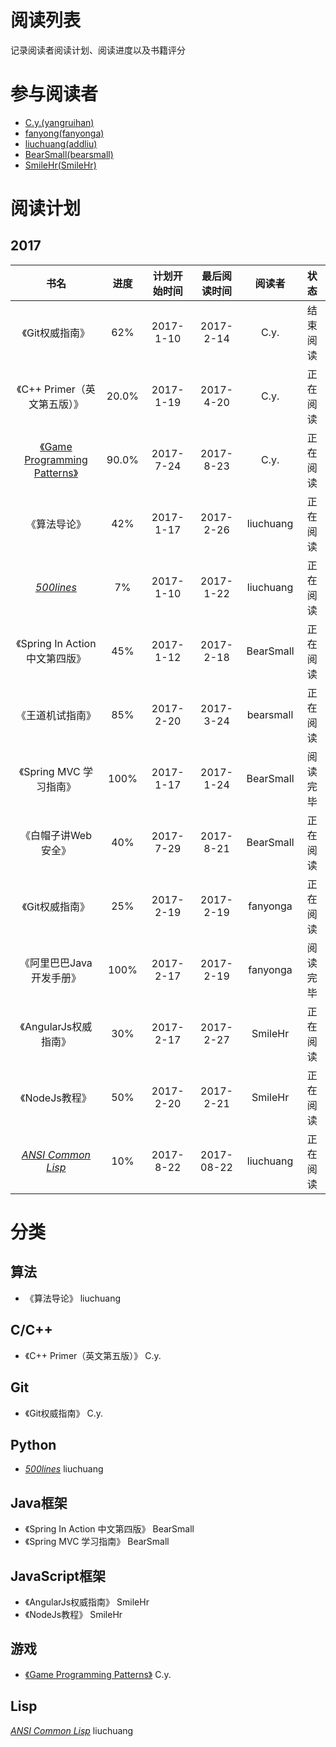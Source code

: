 # 阅读列表
记录阅读者阅读计划、阅读进度以及书籍评分

# 参与阅读者
- [C.y.(yangruihan)](https://github.com/yangruihan)
- [fanyong(fanyonga)](https://github.com/fanyonga)
- [liuchuang(addliu)](https://github.com/addliu)
- [BearSmall(bearsmall)](https://github.com/bearsmall)
- [SmileHr(SmileHr)](https://github.com/SmileHr)

# 阅读计划
## 2017
|                    书名                    |  进度   |  计划开始时间   |   最后阅读时间   |    阅读者    |  状态  |
| :--------------------------------------: | :---: | :-------: | :--------: | :-------: | :--: |
|                《Git权威指南》                 |  62%  | 2017-1-10 | 2017-2-14  |   C.y.    | 结束阅读 |
|           《C++ Primer（英文第五版）》            | 20.0% | 2017-1-19 | 2017-4-20  |   C.y.    | 正在阅读 |
| [《Game Programming Patterns》](http://gpp.tkchu.me/) | 90.0% | 2017-7-24 | 2017-8-23  |   C.y.    | 正在阅读 |
|                  《算法导论》                  |  42%  | 2017-1-17 | 2017-2-26  | liuchuang | 正在阅读 |
|          [_500lines_][500lines]          |  7%   | 2017-1-10 | 2017-1-22  | liuchuang | 正在阅读 |
|         《Spring In Action 中文第四版》         |  45%  | 2017-1-12 | 2017-2-18  | BearSmall | 正在阅读 |
|                 《王道机试指南》                 |  85%  | 2017-2-20 | 2017-3-24  | bearsmall | 正在阅读 |
|            《Spring MVC 学习指南》             | 100%  | 2017-1-17 | 2017-1-24  | BearSmall | 阅读完毕 |
|               《白帽子讲Web安全》                |  40%  | 2017-7-29 | 2017-8-21  | BearSmall | 正在阅读 |
|                《Git权威指南》                 |  25%  | 2017-2-19 | 2017-2-19  | fanyonga  | 正在阅读 |
|              《阿里巴巴Java开发手册》              | 100%  | 2017-2-17 | 2017-2-19  | fanyonga  | 阅读完毕 |
|             《AngularJs权威指南》              |  30%  | 2017-2-17 | 2017-2-27  |  SmileHr  | 正在阅读 |
|                《NodeJs教程》                |  50%  | 2017-2-20 | 2017-2-21  |  SmileHr  | 正在阅读 |
|     [_ANSI Common Lisp_][CommonLisp]     |  10%  | 2017-8-22 | 2017-08-22 | liuchuang | 正在阅读 |

# 分类
## 算法
- 《算法导论》 liuchuang

## C/C++
- 《C++ Primer（英文第五版）》 C.y.

## Git
- 《Git权威指南》 C.y.

## Python
- [_500lines_][500lines] liuchuang

[500lines]:https://github.com/aosabook/500lines

## Java框架
- 《Spring In Action 中文第四版》 BearSmall
- 《Spring MVC 学习指南》 BearSmall

## JavaScript框架
- 《AngularJs权威指南》 SmileHr
- 《NodeJs教程》 SmileHr

## 游戏
- [《Game Programming Patterns》](http://gpp.tkchu.me/) C.y.

## Lisp
[_ANSI Common Lisp_][CommonLisp] liuchuang

[CommonLisp]:https://acl.readthedocs.io/en/latest/zhCN